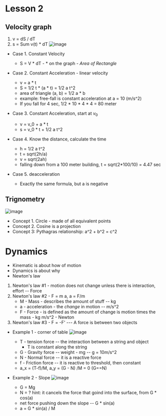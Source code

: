 # Lesson 2

## Velocity graph
1. v = dS / dT
2. s = Sum v(t) * dT
![image](https://user-images.githubusercontent.com/71202720/174487132-0f3a1c94-32dd-4898-8c3b-f8ea7c989668.png)

* Case 1. Constant Velocity
     * S = V * dT - 
      * on the graph - _Area of Rectangle_
     
* Case 2. Constant Acceleration - linear velocity
     * v = a * t
     * S = 1/2 t * (a * t) = 1/2 a t^2
     * area of triangle (a, b) = 1/2 a * b
     * example: free-fall is constant acceleration at a = 10 (m/s^2)
     * If you fall for 4 sec, 1/2 * 10 * 4 * 4 = 80 meter

* Case 3. Constant Acceleration, start at $v_0$
     * v = v_0 + a * t
     * s = v_0 * t + 1/2 a t^2

* Case 4. Know the distance, calculate the time
    * h = 1/2 a t^2
    * t = sqrt(2h/a)
    * v = sqrt(2ah)
    * falling down from a 100 meter building, t = sqrt(2*100/10) = 4.47 sec

* Case 5. deacceleration
    * Exactly the same formula, but a is negative

## Trignometry
![image](https://user-images.githubusercontent.com/71202720/174487194-c35f022c-642d-4909-acae-61d6379494c0.png)
* Concept 1. Circle - made of all equivalent points
* Concept 2. Cosine is a projection
* Concept 3: Pythagras relationship: a^2 + b^2 = c^2

# Dynamics
* Kinematic is about how of motion
* Dynamics is about why
* Newton's law

1. Newton's law #1 - motion does not change unless there is interaction, effort -- Force
2. Newton's law #2 - F = m a, a = F/m
    *  M - Mass - describes the amount of stuff -- kg
    *  a - acceleration - the *change* in motion -- m/s^2
    *  F - Force - is defined as the amount of change is motion times the mass - kg m/s^2 - Newton
3. Newton's law #3 - F = -F' --- A force is between two objects

* Example 1 - corner of table
    ![image](https://user-images.githubusercontent.com/71202720/174489329-6f8847b3-f6a3-4fcb-b8d2-2c06a08499d7.png)
    * T - tension force -- the interaction between a string and object
        * T is constant along the string
    * G - Gravity force -- weight - mg  -- g = 10m/s^2
    * N - Normal force -- it is a reactive force
    * f - Friction force -- it is reactive to threshold, then constant
    * a_x = (T-f)/M, a_y = (G - N) /M = 0 (G==N)

* Example 2 - Slope
    ![image](https://user-images.githubusercontent.com/71202720/174489522-f004b2ba-f41b-4d30-8de3-493824b74854.png)
    * G  = Mg
    * N = ? hint: it cancels the force that goind into the surface, from G * cos(a)
    * net force pushing down the slope -- G * sin(a)
    * a = G * sin(a) / M

